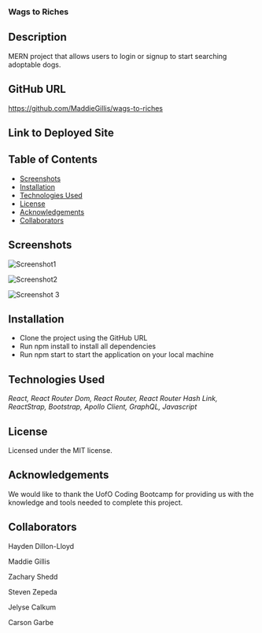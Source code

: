 ### Wags to Riches

## Description
MERN project that allows users to login or signup to start searching adoptable dogs.

## GitHub URL
https://github.com/MaddieGillis/wags-to-riches

## Link to Deployed Site


## Table of Contents
* [Screenshots](#screenshots)
* [Installation](#installation)
* [Technologies Used](#Technologies-Used)
* [License](#license)
* [Acknowledgements](#Acknowledgements)
* [Collaborators](#collaborators)
    
## Screenshots

![Screenshot1](https://user-images.githubusercontent.com/115381607/232624141-84a902f0-f227-4427-927d-0105c238db93.png)

![Screenshot2](https://user-images.githubusercontent.com/115381607/232624273-1cb6310f-a9f7-4c8f-96b6-988d0da2365e.png)

![Screenshot 3](https://user-images.githubusercontent.com/115381607/232624299-8d920324-8f09-417f-add6-04ad36c36064.png)

## Installation
- Clone the project using the GitHub URL
- Run npm install to install all dependencies
- Run npm start to start the application on your local machine

## Technologies Used
*React, React Router Dom, React Router, React Router Hash Link, ReactStrap, Bootstrap, Apollo Client, GraphQL, Javascript*

## License
Licensed under the MIT license.

## Acknowledgements
We would like to thank the UofO Coding Bootcamp for providing us with the knowledge and tools needed to complete this project.
    
## Collaborators
Hayden Dillon-Lloyd

Maddie Gillis

Zachary Shedd

Steven Zepeda

Jelyse Calkum

Carson Garbe








